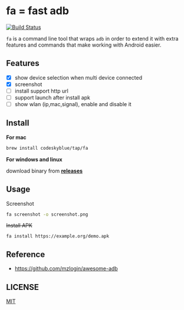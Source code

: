 # fa = fast adb
[![Build Status](https://travis-ci.org/codeskyblue/fa.svg?branch=master)](https://travis-ci.org/codeskyblue/fa)

`fa` is a command line tool that wraps `adb` in order to extend it with extra features and commands that make working with Android easier.

## Features
- [x] show device selection when multi device connected
- [x] screenshot
- [ ] install support http url
- [ ] support launch after install apk
- [ ] show wlan (ip,mac,signal), enable and disable it

## Install
**For mac**

```bash
brew install codeskyblue/tap/fa
```

**For windows and linux**

download binary from [**releases**](https://github.com/codeskyblue/fa/releases)

## Usage
Screenshot

```bash
fa screenshot -o screenshot.png
```

~~Install APK~~

```
fa install https://example.org/demo.apk
```

## Reference
- <https://github.com/mzlogin/awesome-adb>

## LICENSE
[MIT](LICENSE)
